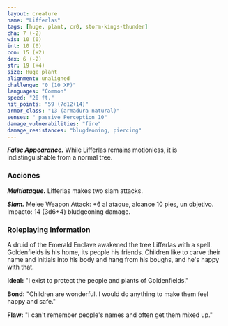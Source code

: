 ```yaml
---
layout: creature
name: "Lifferlas"
tags: [huge, plant, cr0, storm-kings-thunder]
cha: 7 (-2)
wis: 10 (0)
int: 10 (0)
con: 15 (+2)
dex: 6 (-2)
str: 19 (+4)
size: Huge plant
alignment: unaligned
challenge: "0 (10 XP)"
languages: "Common"
speed: "20 ft."
hit_points: "59 (7d12+14)"
armor_class: "13 (armadura natural)"
senses: " passive Perception 10"
damage_vulnerabilities: "fire"
damage_resistances: "blugdeoning, piercing"
---
```


***False Appearance.*** While Lifferlas remains motionless, it is indistinguishable from a normal tree.

### Acciones

***Multiataque.*** Lifferlas makes two slam attacks.

***Slam.*** Melee Weapon Attack: +6 al ataque, alcance 10 pies, un objetivo. Impacto: 14 (3d6+4) bludgeoning damage.

### Roleplaying Information

A druid of the Emerald Enclave awakened the tree Lifferlas with a spell. Goldenfields is his home, its people his friends. Children like to carve their name and initials into his body and hang from his boughs, and he's happy with that.

**Ideal:** "I exist to protect the people and plants of Goldenfields."

**Bond:** "Children are wonderful. I would do anything to make them feel happy and safe."

**Flaw:** "I can't remember people's names and often get them mixed up."